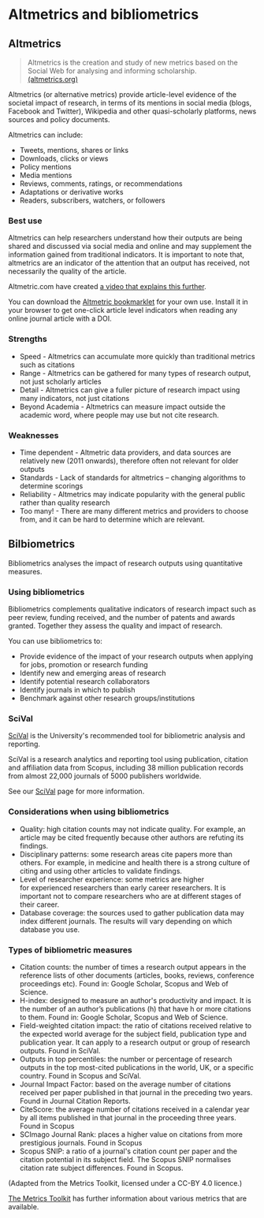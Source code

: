 # Altmetrics and bibliometrics

## Altmetrics

> Altmetrics is the creation and study of new metrics based on the Social Web for analysing and informing scholarship.  
> [(altmetrics.org)](http://altmetrics.org/about)

Altmetrics (or alternative metrics) provide article-level evidence of the societal impact of research, in terms of its mentions in social media (blogs, Facebook and Twitter), Wikipedia and other quasi-scholarly platforms, news sources and policy documents.

Altmetrics can include:

- Tweets, mentions, shares or links
- Downloads, clicks or views
- Policy mentions
- Media mentions
- Reviews, comments, ratings, or recommendations
- Adaptations or derivative works
- Readers, subscribers, watchers, or followers

### Best use

Altmetrics can help researchers understand how their outputs are being shared and discussed via social media and online and may supplement the information gained from traditional indicators. It is important to note that, altmetrics are an indicator of the attention that an output has received, not necessarily the quality of the article.

Altmetric.com have created [a video that explains this further](https://youtu.be/M6XawJ7-880).

You can download the [Altmetric bookmarklet](https://www.altmetric.com/products/free-tools/bookmarklet) for your own use. Install it in your browser to get one-click article level indicators when reading any online journal article with a DOI.

### Strengths

- Speed - Altmetrics can accumulate more quickly than traditional metrics such as citations
- Range - Altmetrics can be gathered for many types of research output, not just scholarly articles
- Detail - Altmetrics can give a fuller picture of research impact using many indicators, not just citations
- Beyond Academia - Altmetrics can measure impact outside the academic word, where people may use but not cite research.

### Weaknesses

- Time dependent - Altmetric data providers, and data sources are relatively new (2011 onwards), therefore often not relevant for older outputs
- Standards - Lack of standards for altmetrics – changing algorithms to determine scorings
- Reliability - Altmetrics may indicate popularity with the general public rather than quality research
- Too many! - There are many different metrics and providers to choose from, and it can be hard to determine which are relevant.

## Bilbiometrics

Bibliometrics analyses the impact of research outputs using quantitative measures.

### Using bibliometrics

Bibliometrics complements qualitative indicators of research impact such as peer review, funding received, and the number of patents and awards granted. Together they assess the quality and impact of research.

You can use bibliometrics to:

- Provide evidence of the impact of your research outputs when applying for jobs, promotion or research funding
- Identify new and emerging areas of research
- Identify potential research collaborators
- Identify journals in which to publish
- Benchmark against other research groups/institutions

### SciVal

[SciVal](http://www.scival.com/) is the University's recommended tool for bibliometric analysis and reporting.

SciVal is a research analytics and reporting tool using publication, citation and affiliation data from Scopus, including 38 million publication records from almost 22,000 journals of 5000 publishers worldwide.

See our [SciVal](scival.md) page for more information.

### Considerations when using bibliometrics

- Quality: high citation counts may not indicate quality. For example, an article may be cited frequently because other authors are refuting its findings.
- Disciplinary patterns: some research areas cite papers more than others. For example, in medicine and health there is a strong culture of citing and using other articles to validate findings.
- Level of researcher experience: some metrics are higher for experienced researchers than early career researchers. It is important not to compare researchers who are at different stages of their career.
- Database coverage: the sources used to gather publication data may index different journals. The results will vary depending on which database you use.

### Types of bibliometric measures

- Citation counts: the number of times a research output appears in the reference lists of other documents (articles, books, reviews, conference proceedings etc). Found in: Google Scholar, Scopus and Web of Science.
- H-index: designed to measure an author's productivity and impact. It is the number of an author’s publications (h) that have h or more citations to them. Found in: Google Scholar, Scopus and Web of Science.
- Field-weighted citation impact: the ratio of citations received relative to the expected world average for the subject field, publication type and publication year. It can apply to a research output or group of research outputs. Found in SciVal.
- Outputs in top percentiles: the number or percentage of research outputs in the top most-cited publications in the world, UK, or a specific country. Found in Scopus and SciVal.
- Journal Impact Factor: based on the average number of citations received per paper published in that journal in the preceding two years. Found in Journal Citation Reports.
- CiteScore: the average number of citations received in a calendar year by all items published in that journal in the proceeding three years. Found in Scopus
- SCImago Journal Rank: places a higher value on citations from more prestigious journals. Found in Scopus
- Scopus SNIP: a ratio of a journal's citation count per paper and the citation potential in its subject field. The Scopus SNIP normalises citation rate subject differences. Found in Scopus.

(Adapted from the Metrics Toolkit, licensed under a CC-BY 4.0 licence.)

[The Metrics Toolkit](http://www.metrics-toolkit.org/) has further information about various metrics that are available.
